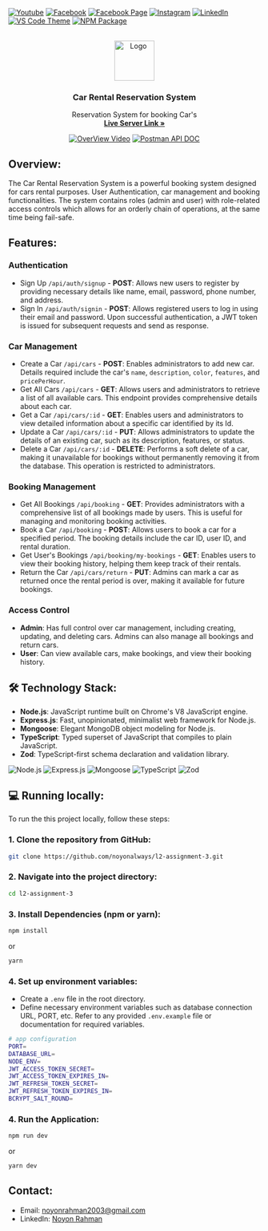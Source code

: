 [![Youtube][youtube-shield]][youtube-url]
[![Facebook][facebook-shield]][facebook-url]
[![Facebook Page][facebook-shield]][facebook-group-url]
[![Instagram][instagram-shield]][instagram-url]
[![LinkedIn][linkedin-shield]][linkedin-url]
[![VS Code Theme][vscode-shield]][vscode-theme-url]
[![NPM Package][npm-shield]][npm-package-url]

<!-- PROJECT LOGO -->

<br />
<div align="center">
  <a href="https://github.com/noyonalways/l2-assignment-3">
    <img src="https://i.ibb.co/c64q254/noyon-logo-dark.png" alt="Logo" width="80" height="80">
  </a>
  <h3 align="center">Car Rental Reservation System</h3>
    <p align="center">
      Reservation System for booking Car's
    <br />
    <a href="https://car-rental-system-server.vercel.app/">
      <strong>Live Server Link »</strong>
    </a>
    
[![OverView Video][overview-video-shield]][overview-video-url]
[![Postman API DOC][postman-shield]][postman-api-doc-url]

  </p>
</div>

## Overview:

The Car Rental Reservation System is a powerful booking system designed for cars rental purposes. User Authentication, car management and booking functionalities. The system contains roles (admin and user) with role-related access controls which allows for an orderly chain of operations, at the same time being fail-safe.

## Features:

### Authentication

- Sign Up `/api/auth/signup` - **POST**: Allows new users to register by providing necessary details like name, email, password, phone number, and address.
- Sign In `/api/auth/signin` - **POST**: Allows registered users to log in using their email and password. Upon successful authentication, a JWT token is issued for subsequent requests and send as response.

### Car Management

- Create a Car `/api/cars` - **POST**: Enables administrators to add new car. Details required include the car's `name`, `description`, `color`, `features`, and `pricePerHour`.
- Get All Cars `/api/cars` - **GET**: Allows users and administrators to retrieve a list of all available cars. This endpoint provides comprehensive details about each car.
- Get a Car `/api/cars/:id` - **GET**: Enables users and administrators to view detailed information about a specific car identified by its Id.
- Update a Car `/api/cars/:id` - **PUT**: Allows administrators to update the details of an existing car, such as its description, features, or status.
- Delete a Car `/api/cars/:id` - **DELETE**: Performs a soft delete of a car, making it unavailable for bookings without permanently removing it from the database. This operation is restricted to administrators.

### Booking Management

- Get All Bookings `/api/booking` - **GET**: Provides administrators with a comprehensive list of all bookings made by users. This is useful for managing and monitoring booking activities.
- Book a Car `/api/booking` - **POST**: Allows users to book a car for a specified period. The booking details include the car ID, user ID, and rental duration.
- Get User's Bookings `/api/booking/my-bookings` - **GET**: Enables users to view their booking history, helping them keep track of their rentals.
- Return the Car `/api/cars/return` - **PUT**: Admins can mark a car as returned once the rental period is over, making it available for future bookings.

### Access Control

- **Admin**: Has full control over car management, including creating, updating, and deleting cars. Admins can also manage all bookings and return cars.
- **User**: Can view available cars, make bookings, and view their booking history.

## 🛠️ Technology Stack:

- **Node.js**: JavaScript runtime built on Chrome's V8 JavaScript engine.
- **Express.js**: Fast, unopinionated, minimalist web framework for Node.js.
- **Mongoose**: Elegant MongoDB object modeling for Node.js.
- **TypeScript**: Typed superset of JavaScript that compiles to plain JavaScript.
- **Zod**: TypeScript-first schema declaration and validation library.

![Node.js](https://img.shields.io/badge/Node.js-339933?style=for-the-badge&logo=nodedotjs&logoColor=white)
![Express.js](https://img.shields.io/badge/Express.js-000000?style=for-the-badge&logo=express&logoColor=white)
![Mongoose](https://img.shields.io/badge/Mongoose-880000?style=for-the-badge&logo=mongoose&logoColor=white)
![TypeScript](https://img.shields.io/badge/TypeScript-007ACC?style=for-the-badge&logo=typescript&logoColor=white)
![Zod](https://img.shields.io/badge/Zod-001E4E?style=for-the-badge&logo=zod&logoColor=white)

## 💻 Running locally:

To run the this project locally, follow these steps:

### 1. Clone the repository from GitHub:

```sh
git clone https://github.com/noyonalways/l2-assignment-3.git
```

### 2. Navigate into the project directory:

```sh
cd l2-assignment-3
```

### 3. Install Dependencies (npm or yarn):

```sh
npm install
```

or

```sh
yarn
```

### 4. Set up environment variables:

- Create a `.env` file in the root directory.
- Define necessary environment variables such as database connection URL, PORT, etc. Refer to any provided `.env.example` file or documentation for required variables.

```sh
# app configuration
PORT=
DATABASE_URL=
NODE_ENV=
JWT_ACCESS_TOKEN_SECRET=
JWT_ACCESS_TOKEN_EXPIRES_IN=
JWT_REFRESH_TOKEN_SECRET=
JWT_REFRESH_TOKEN_EXPIRES_IN=
BCRYPT_SALT_ROUND=
```

### 4. Run the Application:

```sh
npm run dev
```

or

```sh
yarn dev
```

## Contact:

- Email: [noyonrahman2003@gmail.com](mailto:noyonrahman2003@gmail.com)
- LinkedIn: [Noyon Rahman](https://linkedin.com/in/noyonalways)

[youtube-shield]: https://img.shields.io/badge/-Youtube-black.svg?style=round-square&logo=youtube&color=555&logoColor=white
[youtube-url]: https://youtube.com/@deskofnoyon
[facebook-shield]: https://img.shields.io/badge/-Facebook-black.svg?style=round-square&logo=facebook&color=555&logoColor=white
[facebook-url]: https://facebook.com/noyonalways
[facebook-group-url]: https://facebook.com/webbronoyon
[instagram-shield]: https://img.shields.io/badge/-Instagram-black.svg?style=round-square&logo=instagram&color=555&logoColor=white
[instagram-url]: https://instagram.com/noyonalways
[linkedin-shield]: https://img.shields.io/badge/-LinkedIn-black.svg?style=round-square&logo=linkedin&colorB=555
[linkedin-url]: https://linkedin.com/in/noyonalways
[vscode-shield]: https://img.shields.io/badge/-VS%20Code%20Theme-black.svg?style=round-square&logo=visualstudiocode&colorB=555
[vscode-theme-url]: https://marketplace.visualstudio.com/items?itemName=noyonalways.codevibe-themes
[npm-shield]: https://img.shields.io/badge/-Package-black.svg?style=round-square&logo=npm&color=555&logoColor=white
[npm-package-url]: https://www.npmjs.com/package/the-magic-readme
[postman-shield]: https://img.shields.io/badge/-Postman_API_DOC-black.svg?style=round-square&logo=postman&color=555
[postman-api-doc-url]: https://documenter.getpostman.com/view/20724567/2sA3XV8esS
[overview-video-shield]: https://img.shields.io/badge/-Overview_Video-black.svg?style=round-square&logo=youtube&color=555&logoColor=c4302b
[overview-video-url]: https://example.com/video
